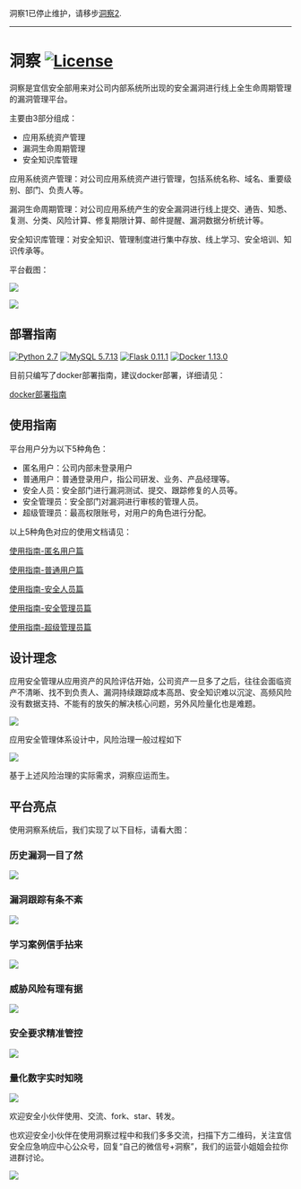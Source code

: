 洞察1已停止维护，请移步[洞察2](https://github.com/creditease-sec/insight2).

---

# 洞察 [![License](https://img.shields.io/aur/license/yaourt.svg)](https://github.com/creditease-sec/insight/blob/open-source/LICENSE)

洞察是宜信安全部用来对公司内部系统所出现的安全漏洞进行线上全生命周期管理的漏洞管理平台。

主要由3部分组成：
* 应用系统资产管理
* 漏洞生命周期管理
* 安全知识库管理

应用系统资产管理：对公司应用系统资产进行管理，包括系统名称、域名、重要级别、部门、负责人等。

漏洞生命周期管理：对公司应用系统产生的安全漏洞进行线上提交、通告、知悉、复测、分类、风险计算、修复期限计算、邮件提醒、漏洞数据分析统计等。

安全知识库管理：对安全知识、管理制度进行集中存放、线上学习、安全培训、知识传承等。

平台截图：

![](docs/pics/登录后首页.png)

![](docs/pics/外网风险统计.png)

## 部署指南

[![Python 2.7](https://img.shields.io/badge/python-2.7-green.svg)](https://www.python.org/)
[![MySQL 5.7.13](https://img.shields.io/badge/mysql-5.7.13-orange.svg)](https://www.mysql.com)
[![Flask 0.11.1](https://img.shields.io/badge/flask-0.11.1-yellow.svg)](https://github.com/pallets/flask)
[![Docker 1.13.0](https://img.shields.io/badge/docker-1.13.0-blue.svg)](https://www.docker.com/)

目前只编写了docker部署指南，建议docker部署，详细请见：

[docker部署指南](docs/install.md)

## 使用指南

平台用户分为以下5种角色：
* 匿名用户：公司内部未登录用户
* 普通用户：普通登录用户，指公司研发、业务、产品经理等。
* 安全人员：安全部门进行漏洞测试、提交、跟踪修复的人员等。
* 安全管理员：安全部门对漏洞进行审核的管理人员。
* 超级管理员：最高权限账号，对用户的角色进行分配。

以上5种角色对应的使用文档请见：

[使用指南-匿名用户篇](docs/anonymous_user.md)

[使用指南-普通用户篇](docs/normal_user.md)

[使用指南-安全人员篇](docs/sec_user.md)

[使用指南-安全管理员篇](docs/sec_manager.md)

[使用指南-超级管理员篇](docs/super_user.md)

## 设计理念

应用安全管理从应用资产的风险评估开始，公司资产一旦多了之后，往往会面临资产不清晰、找不到负责人、漏洞持续跟踪成本高昂、安全知识难以沉淀、高频风险没有数据支持、不能有的放矢的解决核心问题，另外风险量化也是难题。

![](docs/pics/安全管理痛点.png)

应用安全管理体系设计中，风险治理一般过程如下

![](docs/pics/安全管理体系.png)

基于上述风险治理的实际需求，洞察应运而生。

## 平台亮点

使用洞察系统后，我们实现了以下目标，请看大图：

### 历史漏洞一目了然

![](docs/pics/历史漏洞一目了然.png)

### 漏洞跟踪有条不紊

![](docs/pics/漏洞跟踪有条不紊.png)

### 学习案例信手拈来

![](docs/pics/学习案例信手拈来.png)

### 威胁风险有理有据

![](docs/pics/威胁风险有理有据.png)

### 安全要求精准管控

![](docs/pics/安全要求精准管控.png)

### 量化数字实时知晓

![](docs/pics/量化数字实时知晓.png)

欢迎安全小伙伴使用、交流、fork、star、转发。

也欢迎安全小伙伴在使用洞察过程中和我们多多交流，扫描下方二维码，关注宜信安全应急响应中心公众号，回复“自己的微信号+洞察”，我们的运营小姐姐会拉你进群讨论。

![](docs/pics/CESRC.jpeg)
